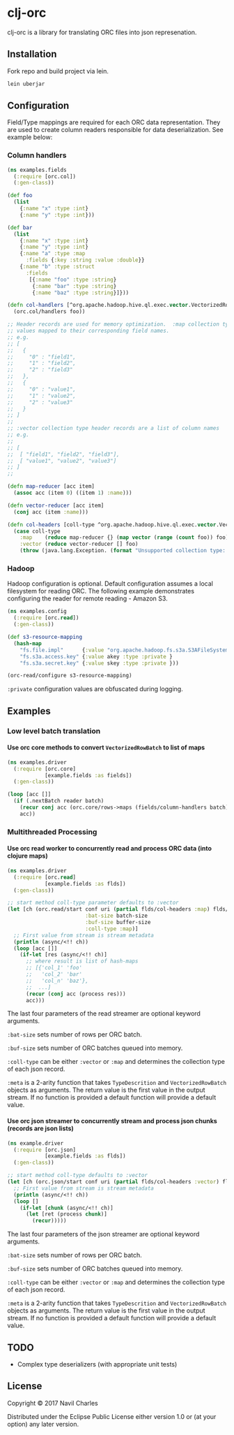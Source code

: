 # clj-orc

clj-orc is a library for translating ORC files into json represenation.

## Installation

Fork repo and build project via lein.

```bash
lein uberjar
```

## Configuration

Field/Type mappings are required for each ORC data representation.  They are used to create column readers
responsible for data deserialization.  See example below:

### Column handlers
```clojure
(ns examples.fields
  (:require [orc.col])
  (:gen-class))

(def foo
  (list
    {:name "x" :type :int}
    {:name "y" :type :int}))

(def bar
  (list
    {:name "x" :type :int}
    {:name "y" :type :int}
    {:name "a" :type :map
      :fields {:key :string :value :double}}
    {:name "b" :type :struct
      :fields
       [{:name "foo" :type :string}
        {:name "bar" :type :string}
        {:name "baz" :type :string}]}))

(defn col-handlers [^org.apache.hadoop.hive.ql.exec.vector.VectorizedRowBatch bat]
  (orc.col/handlers foo))

;; Header records are used for memory optimization.  :map collection types use ordinal
;; values mapped to their corresponding field names.
;; e.g.
;; [
;;   {
;;     "0" : "field1",
;;     "1" : "field2",
;;     "2" : "field3"
;;   },
;;   {
;;     "0" : "value1",
;;     "1" : "value2",
;;     "2" : "value3"
;;   }
;; ]
;;
;; :vector collection type header records are a list of column names
;; e.g.
;;
;; [
;;  [ "field1", "field2", "field3"],
;;  [ "value1", "value2", "value3"]
;; ]
;;

(defn map-reducer [acc item]
  (assoc acc (item 0) ((item 1) :name)))

(defn vector-reducer [acc item]
  (conj acc (item :name)))

(defn col-headers [coll-type ^org.apache.hadoop.hive.ql.exec.vector.VectorizedRowBatch bat]
  (case coll-type
    :map    (reduce map-reducer {} (map vector (range (count foo)) foo))
    :vector (reduce vector-reducer [] foo)
    (throw (java.lang.Exception. (format "Unsupported collection type: %s" coll-type)))))
```

### Hadoop
Hadoop configuration is optional.  Default configuration assumes a local filesystem for reading
ORC.  The following example demonstrates configuring the reader for remote reading - Amazon S3.

```clojure
(ns examples.config
  (:require [orc.read])
  (:gen-class))

(def s3-resource-mapping
  (hash-map
    "fs.file.impl"      {:value "org.apache.hadoop.fs.s3a.S3AFileSystem"}
    "fs.s3a.access.key" {:value akey :type :private }
    "fs.s3a.secret.key" {:value skey :type :private }))

(orc-read/configure s3-resource-mapping)
```
```:private``` configuration values are obfuscated during logging.

## Examples
### Low level batch translation
#### Use orc core methods to convert ```VectorizedRowBatch``` to list of maps
```clojure
(ns examples.driver
  (:require [orc.core]
            [example.fields :as fields])
  (:gen-class))

(loop [acc []]
  (if (.nextBatch reader batch)
    (recur conj acc (orc.core/rows->maps (fields/column-handlers batch) batch))
    acc))
```

### Multithreaded Processing
#### Use orc read worker to concurrently read and process ORC data (into clojure maps)
```clojure
(ns examples.driver
  (:require [orc.read]
            [example.fields :as flds])
  (:gen-class))

;; start method coll-type parameter defaults to :vector
(let [ch (orc.read/start conf uri (partial flds/col-headers :map) flds/col-handlers
                         :bat-size batch-size
                         :buf-size buffer-size
                         :coll-type :map)]
  ;; First value from stream is stream metadata
  (println (async/<!! ch))			 
  (loop [acc []]
    (if-let [res (async/<!! ch)]
      ;; where result is list of hash-maps
      ;; [{'col_1' 'foo'
      ;;   'col_2' 'bar'
      ;;   'col_n' 'baz'},
      ;;  ...]
      (recur (conj acc (process res)))
      acc)))
```
The last four parameters of the read streamer are optional keyword arguments.

```:bat-size``` sets number of rows per ORC batch.

```:buf-size``` sets number of ORC batches queued into memory.

```:coll-type``` can be either ```:vector``` or ```:map``` and determines the collection type of each json record.

```:meta``` is a 2-arity function that takes ```TypeDescrition``` and ```VectorizedRowBatch``` objects as arguments.
The return value is the first value in the output stream. If no function is provided a default function will provide a default value.

#### Use orc json streamer to concurrently stream and process json chunks (records are json lists)
```clojure
(ns example.driver
  (:require [orc.json]
            [example.fields :as flds])
  (:gen-class))

;; start method coll-type defaults to :vector
(let [ch (orc.json/start conf uri (partial flds/col-headers :vector) flds/col-handlers byte-limit :bat-size batch-size)]
  ;; First value from stream is stream metadata
  (println (async/<!! ch))
  (loop []
    (if-let [chunk (async/<!! ch)]
      (let [ret (process chunk)]
        (recur)))))
```
The last four parameters of the json streamer are optional keyword arguments.

```:bat-size``` sets number of rows per ORC batch.

```:buf-size``` sets number of ORC batches queued into memory.

```:coll-type``` can be either ```:vector``` or ```:map``` and determines the collection type of each json record.

```:meta``` is a 2-arity function that takes ```TypeDescrition``` and ```VectorizedRowBatch``` objects as arguments.
The return value is the first value in the output stream. If no function is provided a default function will provide a default value.

## TODO
 * Complex type deserializers (with appropriate unit tests)

## License

Copyright © 2017 Navil Charles

Distributed under the Eclipse Public License either version 1.0 or (at
your option) any later version.
